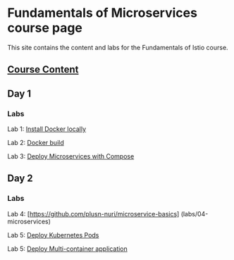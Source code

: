 # Fundamentals of Microservices course page 

This site contains the content and labs for the Fundamentals of Istio course. 

## [Course Content](http://bit.ly/fun-istio-slides)

## Day 1 

### Labs

Lab 1: [Install Docker locally](labs/01-docker-daemon)

Lab 2: [Docker build](labs/02-docker-build/)   

Lab 3: [Deploy Microservices with Compose](labs/03-compose) 



## Day 2

### Labs 
Lab 4: [https://github.com/plusn-nuri/microservice-basics] (labs/04-microservices)

Lab 5: [Deploy Kubernetes Pods](labs/05-pods)

Lab 5: [Deploy Multi-container application](labs/06-multi)
